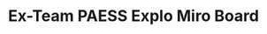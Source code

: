 ---
title: Ex-Team PAESS Explo Miro Board
redirect_to: https://miro.com/app/board/uXjVPuBhqRA=/?share_link_id=743576565233 
redirect_from: 
  - /PAESS23ExploMiro
  - /paess23explomiro
---
